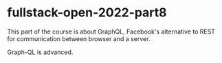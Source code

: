 # fullstack-open-2022-part8

This part of the course is about GraphQL, Facebook's alternative to REST for communication between browser and a server.

Graph-QL is advanced.
